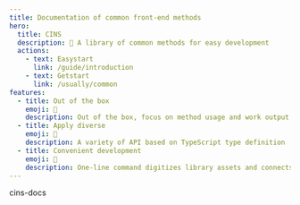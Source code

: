 ```yaml
---
title: Documentation of common front-end methods
hero:
  title: CINS
  description: 📖 A library of common methods for easy development
  actions:
    - text: Easystart
      link: /guide/introduction
    - text: Getstart
      link: /usually/common
features:
  - title: Out of the box
    emoji: 💎
    description: Out of the box, focus on method usage and work output
  - title: Apply diverse
    emoji: 🌈
    description: A variety of API based on TypeScript type definition
  - title: Convenient development
    emoji: 🚀
    description: One-line command digitizes library assets and connects them with downstream productivity tools
---
```


cins-docs
